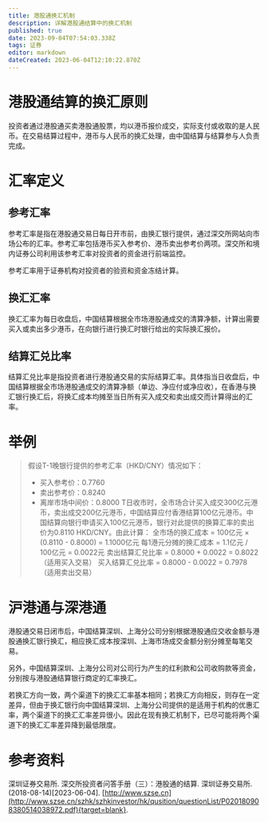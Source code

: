 ```yaml
---
title: 港股通换汇机制
description: 详解港股通结算中的换汇机制
published: true
date: 2023-09-04T07:54:03.338Z
tags: 证券
editor: markdown
dateCreated: 2023-06-04T12:10:22.870Z
---
```


# 港股通结算的换汇原则
投资者通过港股通买卖港股通股票，均以港币报价成交，实际支付或收取的是人民币。在交易结算过程中，港币与人民币的换汇处理，由中国结算与结算参与人负责完成。

# 汇率定义
## 参考汇率
参考汇率是指在港股通交易日每日开市前，由换汇银行提供，通过深交所网站向市场公布的汇率。参考汇率包括港币买入参考价、港币卖出参考价两项。深交所和境内证券公司利用该参考汇率对投资者的资金进行前端监控。

参考汇率用于证券机构对投资者的验资和资金冻结计算。
## 换汇汇率
换汇汇率为每日收盘后，中国结算根据全市场港股通成交的清算净额，计算出需要买入或卖出多少港币，在向银行进行换汇时银行给出的实际换汇报价。

## 结算汇兑比率
结算汇兑比率是指投资者进行港股通交易的实际结算汇率。具体指当日收盘后，中国结算根据全市场港股通成交的清算净额（单边、净应付或净应收），在香港与换汇银行换汇后，将换汇成本均摊至当日所有买入成交和卖出成交而计算得出的汇率。

# 举例
> 假设T-1晚银行提供的参考汇率（HKD/CNY）情况如下：
> - 买入参考价：0.7760
> - 卖出参考价：0.8240
> - 离岸市场中间价：0.8000
> T日收市时，全市场合计买入成交300亿元港币，卖出成交200亿元港币，中国结算应付香港结算100亿元港币。中国结算向银行申请买入100亿元港币，银行对此提供的换算汇率的卖出价为0.8110 HKD/CNY。由此计算：
> 全市场的换汇成本 = 100亿元 × (0.8110 - 0.8000) = 1.1000亿元
> 每1港元分摊的换汇成本 = 1.1亿元 / 100亿元 = 0.0022元
> 卖出结算汇兑比率 = 0.8000 + 0.0022 = 0.8022（适用买入交易）
> 买入结算汇兑比率 = 0.8000 - 0.0022 = 0.7978（适用卖出交易）

# 沪港通与深港通
港股通交易日闭市后，中国结算深圳、上海分公司分别根据港股通应交收金额与港股通换汇银行换汇，相应换汇成本按深圳、上海市场成交金额分别分摊至每笔交易。

另外，中国结算深圳、上海分公司对公司行为产生的红利款和公司收购款等资金，分别按与港股通结算银行商定的汇率换汇。

若换汇方向一致，两个渠道下的换汇汇率基本相同；若换汇方向相反，则存在一定差异，但由于换汇银行向中国结算深圳、上海分公司提供的是适用于机构的优惠汇率，两个渠道下的换汇汇率差异很小。因此在现有换汇机制下，已尽可能将两个渠道下的换汇汇率差异降到最低限度。

# 参考资料
深圳证券交易所. 深交所投资者问答手册（三）：港股通的结算. 深圳证券交易所. (2018-08-14)[2023-06-04]. [http://www.szse.cn](http://www.szse.cn/szhk/szhkinvestor/hk/qusition/questionList/P020180908380514038972.pdf){target=blank}.